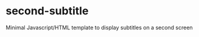 second-subtitle
===============

Minimal Javascript/HTML template to display subtitles on a second screen

